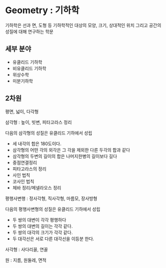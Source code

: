 # Geometry : 기하학

기하학은 선과 면, 도형 등 기하학적인 대상의 모양, 크기, 상대적인 위치 그리고 공간의 성질에 대해 연구하는 학문

## 세부 분야

- 유클리드 기하학
- 비유클리드 기하학
- 위상수학
- 미분기하학

## 2차원

평면, 넓이, 다각형

삼각형 : 높이, 빗변, 피타고라스 정리

다음의 삼각형의 성질은 유클리드 기하에서 성립

- 세 내각의 합은 180도이다.
- 삼각형의 어떤 각의 외각은 그 각을 제외한 다른 두각의 합과 같다
- 삼각형의 두변의 길이의 합은 나머지한병의 길이보다 길다
- 중점연결정리
- 피타고라스의 정리
- 사인 법칙
- 코사인 법칙
- 체바 정리/메넬라오스 정리

평행사변행 : 정사각형, 직사각형, 마름모, 장사방형

다음의 평행사변형의 성질은 유클리드 기하에서 성립

- 두 쌍의 대변이 각각 평행하다
- 두 쌍의 대변의 길이는 각각 같다.
- 두 쌍의 대각의 크기가 각각 같다.
- 두 대각선은 서로 다른 대각선을 이등분 한다.

사각형 : 사다리꼴, 연꼴

원 : 지름, 원둘레, 면적
